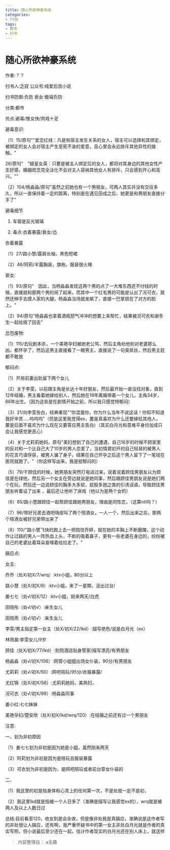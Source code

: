 ```yaml
---
title: 随心所欲神豪系统
categories:
- YY向
tags:
- 都市
- 扫书
---
```

# 随心所欲神豪系统
作者:？？

扫书人:乏寂 公众号:纯爱后宫小说

扫书防御:负防 亵女:极端负防

分类:都市

优点:避毒/推女快/肉戏十足

避毒意识:

（1）15/原句""爱恋红线：凡是和宿主发生关系的女人，宿主可以选择和其绑定，被绑定的女人会对宿主产生至死不渝的爱意，且心里会永远排斥其他异性的接触。"

26/原句"　"娥皇女英：只要是被主人绑定后的女人，都将对其身边的其他女性产生好感，婚姻观念完全淡化不会对主人容纳其他女人有排斥，只会感到开心和高兴。""

（2）104/杨淼淼/原句"虽然之前她也有一个男朋友，可两人其实并没有交往多久，所以一直保持着一定的距离，特别是在遇见田成之后，她更是和男朋友直接分手了"

避毒细节

1.  车窗是反光玻璃

2.  毒点:衣着暴露/亵女/怂

衣着暴露

（1）27/路小慧/露肩长袖，黑色短裙

（2）46/阿莉/半露胸装，旗袍，服装很火辣

亵女:

（1）93/原句"　因此，当杨淼淼发现这两个男的点了一大堆东西还不付钱的时候，直接就和那两个男的闹了起来，而其中一个红毛男的可能是认出了况可衣，居然还伸手去摸人家的大腿，杨淼淼当场就发飙了，直接一巴掌扇在了对方的脸上。"

（2）94/原句"杨淼淼也拿着酒瓶怒气冲冲的想要上来帮忙，结果被况可衣和谢冬生一起给按了回去"

怂包废物:

（1）115/去玩剧本杀，一个美艳孕妇被她老公骂，然后主角劝他别对老婆那么凶，都怀孕了，然后这男主直接看了一眼男主，直接说了一句臭屌丝，然后男主屁都不敢放

郁闷点:

（1）开局前妻出轨留下两个女儿

（2）关于李雯，以前跟主角是长达十年好朋友，然后最开始一直没找对象，直到12年结婚，男主看着她嫁给别人，然后她在19年离婚带着一个女儿，主角34岁，86年出生。（因为这些是在剧情开始之前，所以我只感觉特郁闷）

（3）21/向李雯告白，经典重现""你混蛋你，你为什么当年不说这话！你知不知道我好辛苦.....呜呜呜"（但是这里我觉得ex，要是真喜欢为什么还要嫁给其他人，要是后面不喜欢为什么现在又要答应男主告白）（其实白月光和意难平身份加成只会让我感觉更恶心）

（4）关于尤莉莉她妈，原句"美妇想到了自己的遭遇，自己16岁的时候不顾家里的反对和一个比自己大了10岁的男人恋爱了，当初情窦初开的自己轻易的被男人的花言巧语俘获，被男人骗了身子，结果在自己怀孕之后这个男人留下了一笔钱在医院就跑了。"（你这样写出来，我是挺郁闷的）

（5）79/干顾佳的时候，她男朋友突然打电话过来，说着说着顾佳男朋友以为顾佳是在绿他，然后另一个女主在旁边就说是她同事，然后跟顾佳男朋友说是她们两个在玩，然后还一边说顾佳的胸多大多软，屁股多翘之类的引诱话语，导致顾佳男朋友听着设了出来
，最后还让他听了床戏（他以为是两个女的）

（6）85/路小慧跟顾佳一起帮顾佳跟她男朋友，理由是同性恋，（这算ntl吗？）

（7）96/带好兄弟去酒吧嗨皮叫了两个陪酒女，一人一个，然后出来之后，那两个陪酒女被好兄弟带出来了

（8）110/"路小慧飞快的跑上去一把抱住乔婷，就在她的丰胸上不断磨蹭，这个动作让过路的男人一阵热血上头，不断的吸着鼻子，更有一些老婆在身边的，纷纷被自己的老婆扯着耳朵哀嚎着给拉走了。"

膈应点:

女主:

乔乔（处X/初X/7/wrq）:ktv小姐，80分以上

路小慧（处X/初X/8）:ktv小姐，来了一星期，没出过台/

姜七七（处√/初Ⅹ/12）:ktv小姐，刚来两天/白虎

田晓彤（处√/初√）:亲生女儿

田晓雨（处√/初√）:亲生女儿

李雯/男主指定第一女主（处X/初X/22/lkd）:描写绝色/说是白月光（ex）

林雨晨:李雯女儿/9岁

顾佳（处X/初X/77/lkd）:别院酒店贴身管家/描写漂亮/有男朋友

杨淼淼（处√/初X/106）:网管小姐姐出场女仆装，90分/有男朋友

尤莉莉（处√/初X/50）:网吧陪玩/95分/衣服暴露/

尤红锦（处X/初X/58）:尤莉莉她妈，美熟妇，

况可衣（处√/初X/99）:杨淼淼同事

姜小红:七七妹妹

美艳孕妇/楚安欣（处X/初X/lkd/wrq/120）:在结婚之前还有过一个男朋友

注意:

一、划为非初原因

（1）姜七七划为非初是因为她是小姐，虽然刚来两天

（2）阿莉划为非初是因为是陪玩且服装暴露

（3）可衣划为非初是因为，是网吧陪玩或者前台穿女仆装的

二、

（1）我这里的初是指身体和心灵上的任何第一次，不是处就一定不是初，

（2）我这里lkd就是指被一个人日多了（准确是描写让我感觉ex的），wrq就是被两人及以上人数日过

总结:目前看至120，收女到是会全收，但是像非处我是真膈应，准确说是这作者写的非处很让人膈应，还有啊，我严重怀疑书中的第一女主非处白月光就是作者的真实写照，但小说最后至少还在一起，估计作者现实的白月光还在别人床上，就这样


> 内容整理自： a无趣